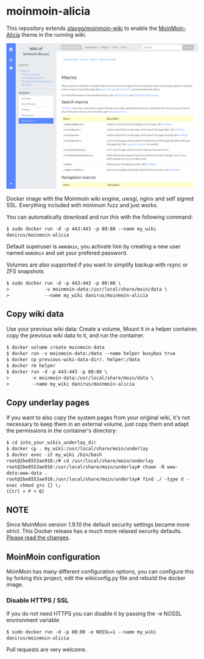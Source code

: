 # moinmoin-alicia

This repository extends [olavgg/moinmoin-wiki](https://github.com/olavgg/moinmoin-wiki) to enable the [MoinMoin-Alicia](https://github.com/danirus/moin-theme-alicia) theme in the running wiki.

![Screenshot of MoinMoin with Alicia Theme](https://github.com/danirus/moinmoin-alicia/blob/master/screenshot.png)

Docker image with the Moinmoin wiki engine, uwsgi, nginx and self signed SSL.
Everything included with minimum fuzz and just works.

You can automatically download and run this with the following command:
    
    $ sudo docker run -d -p 443:443 -p 80:80 --name my_wiki danirus/moinmoin-alicia
    
Default superuser is `mmAdmin`, you activate him by creating a new user named `mmAdmin` and set your prefered password.

Volumes are also supported if you want to simplify backup with rsync or ZFS snapshots

    $ sudo docker run -d -p 443:443 -p 80:80 \
    >             -v moinmoin-data:/usr/local/share/moin/data \
    >             --name my_wiki danirus/moinmoin-alicia

## Copy wiki data

Use your previous wiki data: Create a volume, Mount it in a helper container, copy the previous wiki data to it, and run the container.

    $ docker volume create moinmoin-data
    $ docker run -v moinmoin-data:/data --name helper busybox true
    $ docker cp previous-wiki-data-dir/. helper:/data
    $ docker rm helper
    $ docker run -d -p 443:443 -p 80:80 \
    >        -v moinmoin-data:/usr/local/share/moin/data \
    >        --name my_wiki danirus/moinmoin-alicia

## Copy underlay pages

If you want to also copy the system pages from your original wiki, it's not necessary to keep them in an external volume, just copy them and adapt the permissions in the container's directory:

    $ cd into_your_wikis_underlay_dir
    $ docker cp . my_wiki:/usr/local/share/moin/underlay
    $ docker exec -it my_wiki /bin/bash
    root@2be8553ae916:/# cd /usr/local/share/moin/underlay
    root@2be8553ae916:/usr/local/share/moin/underlay# chown -R www-data:www-data .
    root@2be8553ae916:/usr/local/share/moin/underlay# find ./ -type d -exec chmod g+s {} \;
    (Ctrl + P + Q)

## NOTE

Since MoinMoin version 1.9.10 the default security settings became more strict. This Docker release has a much more relaxed security defaults. [Please read the changes](https://github.com/moinwiki/moin-1.9/blob/1.9.10/docs/CHANGES#L13).


## MoinMoin configuration

MoinMoin has many different configuration options, you can configure this by forking this project, edit the wikiconfig.py file and rebuild the docker image.


### Disable HTTPS / SSL

If you do not need HTTPS you can disable it by passing the -e NOSSL environment variable

    $ sudo docker run -d -p 80:80 -e NOSSL=1 --name my_wiki danirus/moinmoin-alicia

Pull requests are very welcome.

